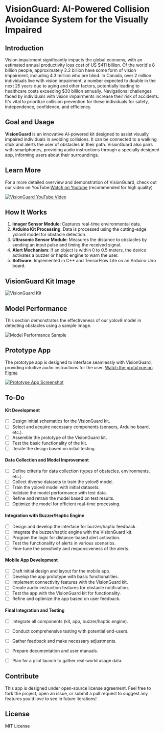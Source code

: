 # VisionGuard: AI-Powered Collision Avoidance System for the Visually Impaired

## Introduction

Vision impairment significantly impacts the global economy, with an estimated annual productivity loss cost of US $411 billion. Of the world's 8 billion people, approximately 2.2 billion have some form of vision impairment, including 4.3 million who are blind. In Canada, over 2 million individuals live with vision impairment, a number expected to double in the next 25 years due to aging and other factors, potentially leading to healthcare costs exceeding $30 billion annually. Navigational challenges faced by individuals with vision impairments increase their risk of accidents. It's vital to prioritize collision prevention for these individuals for safety, independence, confidence, and efficiency.

## Goal and Usage

**VisionGuard** is an innovative AI-powered kit designed to assist visually impaired individuals in avoiding collisions. It can be connected to a walking stick and alerts the user of obstacles in their path. VisionGuard also pairs with smartphones, providing audio instructions through a specially designed app, informing users about their surroundings.

## Learn More

For a more detailed overview and demonstration of VisionGuard, check out our video on YouTube:[Watch on Youtube](https://youtu.be/5Dpk4dlQ5Rc) (recommended for high quality)

[![VisionGuard YouTube Video](https://img.youtube.com/vi/5Dpk4dlQ5Rc/0.jpg)](https://youtu.be/5Dpk4dlQ5Rc)

## How It Works

1. **Imager Sensor Module**: Captures real-time environmental data.
2. **Arduino Kit Processing**: Data is processed using the cutting-edge yolov8 model for obstacle detection.
3. **Ultrasonic Sensor Module**: Measures the distance to obstacles by sending an input pulse and timing the received signal.
4. **Alert Mechanism**: If an object is within 0 to 0.5 meters, the device activates a buzzer or haptic engine to warn the user.
5. **Software**: Implemented in C++ and TensorFlow Lite on an Arduino Uno board.

## VisionGuard Kit Image

![VisionGuard Kit](https://github.com/aminakhshi/visionguard/blob/1e9c77d9f54748acf4612513af8986613b8b75a2/images/ditance_measurement.jpg)

## Model Performance

This section demonstrates the effectiveness of our yolov8 model in detecting obstacles using a sample image.

![Model Performance Sample](https://github.com/aminakhshi/visionguard/blob/1e9c77d9f54748acf4612513af8986613b8b75a2/images/model_prediction.png)

## Prototype App

The prototype app is designed to interface seamlessly with VisionGuard, providing intuitive audio instructions for the user. [Watch the prototype on Figma](https://www.figma.com/proto/rpRvNo1BV3Ocuzlqvte41x/VisionGuard?type=design&node-id=28-104&t=4Z5TPHpWhHfBHAi6-1&scaling=scale-down&page-id=0%3A1&starting-point-node-id=28%3A104&show-proto-sidebar=1&mode=design)

[![Prototype App Screenshot](https://github.com/aminakhshi/visionguard/blob/1e9c77d9f54748acf4612513af8986613b8b75a2/images/app_screenshot.png)](https://www.figma.com/proto/rpRvNo1BV3Ocuzlqvte41x/VisionGuard?type=design&node-id=28-104&t=4Z5TPHpWhHfBHAi6-1&scaling=scale-down&page-id=0%3A1&starting-point-node-id=28%3A104&show-proto-sidebar=1&mode=design)

## To-Do

#### Kit Development

- [ ] Design initial schematics for the VisionGuard kit.
- [ ] Select and acquire necessary components (sensors, Arduino board, etc.).
- [ ] Assemble the prototype of the VisionGuard kit.
- [ ] Test the basic functionality of the kit.
- [ ] Iterate the design based on initial testing.

#### Data Collection and Model Improvement

- [ ] Define criteria for data collection (types of obstacles, environments, etc.).
- [ ] Collect diverse datasets to train the yolov8 model.
- [ ] Train the yolov8 model with initial datasets.
- [ ] Validate the model performance with test data.
- [ ] Refine and retrain the model based on test results.
- [ ] Optimize the model for efficient real-time processing.

#### Integration with Buzzer/Haptic Engine

- [ ] Design and develop the interface for buzzer/haptic feedback.
- [ ] Integrate the buzzer/haptic engine with the VisionGuard kit.
- [ ] Program the logic for distance-based alert activation.
- [ ] Test the functionality of alerts in various scenarios.
- [ ] Fine-tune the sensitivity and responsiveness of the alerts.

#### Mobile App Development

- [ ] Draft initial design and layout for the mobile app.
- [ ] Develop the app prototype with basic functionalities.
- [ ] Implement connectivity features with the VisionGuard kit.
- [ ] Create audio instruction features for obstacle notification.
- [ ] Test the app with the VisionGuard kit for functionality.
- [ ] Refine and optimize the app based on user feedback.

#### Final Integration and Testing

- [ ] Integrate all components (kit, app, buzzer/haptic engine).
- [ ] Conduct comprehensive testing with potential end-users.
- [ ] Gather feedback and make necessary adjustments.
- [ ] Prepare documentation and user manuals.
- [ ] Plan for a pilot launch to gather real-world usage data.


## Contribute

This app is designed under open-source license agreement. Feel free to fork the project, open an issue, or submit a pull request to suggest any features you'd love to see in future iterations!


## License

MIT License
